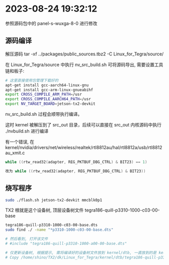 


# 2023-08-24 19:32:12

参照源码包中的 panel-s-wuxga-8-0 进行修改

## 源码编译

解压源码 tar -xf ../packages/public_sources.tbz2 -C Linux_for_Tegra/source/

在 Linux_for_Tegra/source 中执行 nv_src_build.sh 可将源码导出, 需要设置工具链和板子:

```sh
# 这里直接使用包管理下载好的
apt-get install gcc-aarch64-linux-gnu 
apt-get install gcc-arm-linux-gnueabihf
export CROSS_COMPILE_ARM_PATH=/usr
export CROSS_COMPILE_AARCH64_PATH=/usr
export NV_TARGET_BOARD=jetson-tx2-devkit
```

nv_src_build.sh 过程会顺带执行编译。

这时 kernel 被解压到了 src_out 目录，后续可以直接在 src_out 内核源码中执行 ./nvbuild.sh 进行编译

有一个错误, 在  kernel/nvidia/drivers/net/wireless/realtek/rtl8812au/hal/rtl8812a/usb/rtl8812au_xmit.c

```c
while ((rtw_read32(adapter, REG_PKTBUF_DBG_CTRL) & BIT23) == 1)

改为 while ((rtw_read32(adapter, REG_PKTBUF_DBG_CTRL) & BIT23))
```

## 烧写程序

```sh
sudo ./flash.sh jetson-tx2-devkit mmcblk0p1
```


TX2 根就是这个设备树, 顶层设备树文件 tegra186-quill-p3310-1000-c03-00-base
```sh
tegra186-quill-p3310-1000-c03-00-base.dts
sudo find ./ -name "*p3310-1000-c03-00-base.dts"

# 然后看到, 打开该文件
# #include "tegra186-quill-p3310-1000-a00-00-base.dts"

# 仅更新设备树, 根据提示, 需将编译好的设备树文件放到 kernel/dtb, 一直放到的是 kernel, 因为该目录下也有该文件, 一直被误导了
# Copy /home/shino/TX2/dk/Linux_for_Tegra/kernel/dtb/tegra186-quill-p3310-1000-c03-00-base.dtb to /home/shino/TX2/dk/Linux_for_Tegra/kernel/dtb/tegra186-quill-p3310-1000-c03-00-base.dtb.rec

```

